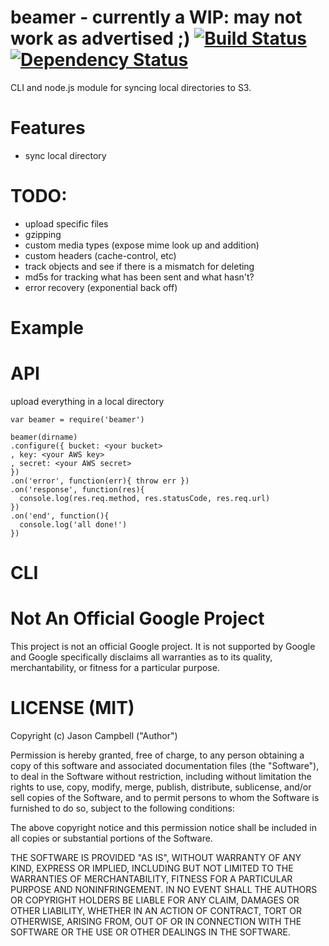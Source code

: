 # beamer - currently a WIP: may not work as advertised ;) [![Build Status](https://travis-ci.org/jxson/beamer.png)](https://travis-ci.org/jxson/beamer) [![Dependency Status](https://david-dm.org/jxson/beamer.png)](https://david-dm.org/jxson/beamer)

CLI and node.js module for syncing local directories to S3.

# Features

* sync local directory

# TODO:

* upload specific files
* gzipping
* custom media types (expose mime look up and addition)
* custom headers (cache-control, etc)
* track objects and see if there is a mismatch for deleting
* md5s for tracking what has been sent and what hasn't?
* error recovery (exponential back off)

# Example

# API

upload everything in a local directory

    var beamer = require('beamer')

    beamer(dirname)
    .configure({ bucket: <your bucket>
    , key: <your AWS key>
    , secret: <your AWS secret>
    })
    .on('error', function(err){ throw err })
    .on('response', function(res){
      console.log(res.req.method, res.statusCode, res.req.url)
    })
    .on('end', function(){
      console.log('all done!')
    })

# CLI

# Not An Official Google Project

This project is not an official Google project. It is not supported by Google and Google specifically disclaims all warranties as to its quality, merchantability, or fitness for a particular purpose.

# LICENSE (MIT)

Copyright (c) Jason Campbell ("Author")

Permission is hereby granted, free of charge, to any person obtaining a copy of this software and associated documentation files (the "Software"), to deal in the Software without restriction, including without limitation the rights to use, copy, modify, merge, publish, distribute, sublicense, and/or sell copies of the Software, and to permit persons to whom the Software is furnished to do so, subject to the following conditions:

The above copyright notice and this permission notice shall be included in all copies or substantial portions of the Software.

THE SOFTWARE IS PROVIDED "AS IS", WITHOUT WARRANTY OF ANY KIND, EXPRESS OR IMPLIED, INCLUDING BUT NOT LIMITED TO THE WARRANTIES OF MERCHANTABILITY, FITNESS FOR A PARTICULAR PURPOSE AND NONINFRINGEMENT. IN NO EVENT SHALL THE AUTHORS OR COPYRIGHT HOLDERS BE LIABLE FOR ANY CLAIM, DAMAGES OR OTHER LIABILITY, WHETHER IN AN ACTION OF CONTRACT, TORT OR OTHERWISE, ARISING FROM, OUT OF OR IN CONNECTION WITH THE SOFTWARE OR THE USE OR OTHER DEALINGS IN THE SOFTWARE.
